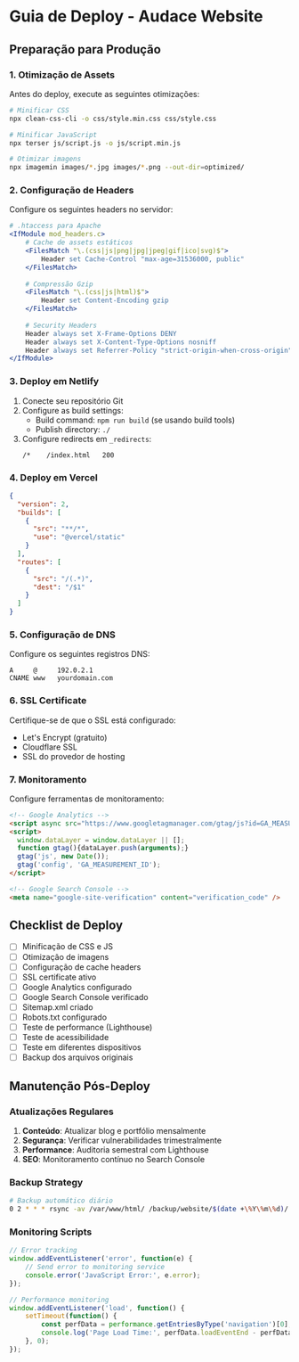 # Guia de Deploy - Audace Website

## Preparação para Produção

### 1. Otimização de Assets

Antes do deploy, execute as seguintes otimizações:

```bash
# Minificar CSS
npx clean-css-cli -o css/style.min.css css/style.css

# Minificar JavaScript
npx terser js/script.js -o js/script.min.js

# Otimizar imagens
npx imagemin images/*.jpg images/*.png --out-dir=optimized/
```

### 2. Configuração de Headers

Configure os seguintes headers no servidor:

```apache
# .htaccess para Apache
<IfModule mod_headers.c>
    # Cache de assets estáticos
    <FilesMatch "\.(css|js|png|jpg|jpeg|gif|ico|svg)$">
        Header set Cache-Control "max-age=31536000, public"
    </FilesMatch>
    
    # Compressão Gzip
    <FilesMatch "\.(css|js|html)$">
        Header set Content-Encoding gzip
    </FilesMatch>
    
    # Security Headers
    Header always set X-Frame-Options DENY
    Header always set X-Content-Type-Options nosniff
    Header always set Referrer-Policy "strict-origin-when-cross-origin"
</IfModule>
```

### 3. Deploy em Netlify

1. Conecte seu repositório Git
2. Configure as build settings:
   - Build command: `npm run build` (se usando build tools)
   - Publish directory: `./`
3. Configure redirects em `_redirects`:
   ```
   /*    /index.html   200
   ```

### 4. Deploy em Vercel

```json
{
  "version": 2,
  "builds": [
    {
      "src": "**/*",
      "use": "@vercel/static"
    }
  ],
  "routes": [
    {
      "src": "/(.*)",
      "dest": "/$1"
    }
  ]
}
```

### 5. Configuração de DNS

Configure os seguintes registros DNS:

```
A     @     192.0.2.1
CNAME www   yourdomain.com
```

### 6. SSL Certificate

Certifique-se de que o SSL está configurado:
- Let's Encrypt (gratuito)
- Cloudflare SSL
- SSL do provedor de hosting

### 7. Monitoramento

Configure ferramentas de monitoramento:

```html
<!-- Google Analytics -->
<script async src="https://www.googletagmanager.com/gtag/js?id=GA_MEASUREMENT_ID"></script>
<script>
  window.dataLayer = window.dataLayer || [];
  function gtag(){dataLayer.push(arguments);}
  gtag('js', new Date());
  gtag('config', 'GA_MEASUREMENT_ID');
</script>

<!-- Google Search Console -->
<meta name="google-site-verification" content="verification_code" />
```

## Checklist de Deploy

- [ ] Minificação de CSS e JS
- [ ] Otimização de imagens
- [ ] Configuração de cache headers
- [ ] SSL certificate ativo
- [ ] Google Analytics configurado
- [ ] Google Search Console verificado
- [ ] Sitemap.xml criado
- [ ] Robots.txt configurado
- [ ] Teste de performance (Lighthouse)
- [ ] Teste de acessibilidade
- [ ] Teste em diferentes dispositivos
- [ ] Backup dos arquivos originais

## Manutenção Pós-Deploy

### Atualizações Regulares

1. **Conteúdo**: Atualizar blog e portfólio mensalmente
2. **Segurança**: Verificar vulnerabilidades trimestralmente
3. **Performance**: Auditoria semestral com Lighthouse
4. **SEO**: Monitoramento contínuo no Search Console

### Backup Strategy

```bash
# Backup automático diário
0 2 * * * rsync -av /var/www/html/ /backup/website/$(date +\%Y\%m\%d)/
```

### Monitoring Scripts

```javascript
// Error tracking
window.addEventListener('error', function(e) {
    // Send error to monitoring service
    console.error('JavaScript Error:', e.error);
});

// Performance monitoring
window.addEventListener('load', function() {
    setTimeout(function() {
        const perfData = performance.getEntriesByType('navigation')[0];
        console.log('Page Load Time:', perfData.loadEventEnd - perfData.loadEventStart);
    }, 0);
});
```

